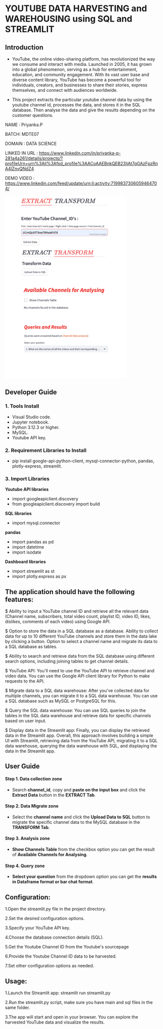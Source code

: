 # YOUTUBE DATA HARVESTING and WAREHOUSING using SQL and STREAMLIT
## Introduction 
* YouTube, the online video-sharing platform, has revolutionized the way we consume and interact with media. Launched in 2005, it has grown into a global phenomenon, serving as a hub for entertainment, education, and community engagement. With its vast user base and diverse content library, YouTube has become a powerful tool for individuals, creators, and businesses to share their stories, express themselves, and connect with audiences worldwide.

* This project extracts the particular youtube channel data by using the youtube channel id, processes the data, and stores it in the SQL database. Then analyse the data and give the results depending on the customer questions.
  
NAME : Priyanka.P

BATCH: MDTE07

DOMAIN : DATA SCIENCE

LINKED IN URL : https://www.linkedin.com/in/priyanka-p-281a4a261/details/projects/?profileUrn=urn%3Ali%3Afsd_profile%3AACoAAEBnkQEB23IjAt7qGAzFpzRnA4lZnvQNdZ4

DEMO VIDEO : https://www.linkedin.com/feed/update/urn:li:activity:7199837306059464704/

![Intro GUI](https://github.com/priyankapandiyarajan/project_capstone_1/blob/main/Youtube%20Data.png)

## Developer Guide 

### 1. Tools Install

* Visual Studio code.
* Jupyter notebook.
* Python 3.12.3 or higher.
* MySQL.
* Youtube API key.

### 2. Requirement Libraries to Install

* pip install google-api-python-client, mysql-connector-python, pandas, plotly-express, streamlit.

### 3. Import Libraries

**Youtube API libraries**
* import googleapiclient.discovery
* from googleapiclient.discovery import build
 
**SQL libraries**
* import mysql.connector

**pandas**
* import pandas as pd
* import datetime
* import isodate

**Dashboard libraries**
* import streamlit as st
* import plotly.express as px

## The application should have the following features:

$ Ability to input a YouTube channel ID and retrieve all the relevant data (Channel name, subscribers, total video count, playlist ID, video ID, likes, dislikes, comments of each video) using Google API.

$ Option to store the data in a SQL database as a database. Ability to collect data for up to 10 different YouTube channels and store them in the data lake by clicking a button. Option to select a channel name and migrate its data to a SQL database as tables.

$ Ability to search and retrieve data from the SQL database using different search options, including joining tables to get channel details.

$ YouTube API: You'll need to use the YouTube API to retrieve channel and video data. You can use the Google API client library for Python to make requests to the API.

$ Migrate data to a SQL data warehouse: After you've collected data for multiple channels, you can migrate it to a SQL data warehouse. You can use a SQL database such as MySQL or PostgreSQL for this.

$ Query the SQL data warehouse: You can use SQL queries to join the tables in the SQL data warehouse and retrieve data for specific channels based on user input.

$ Display data in the Streamlit app: Finally, you can display the retrieved data in the Streamlit app. Overall, this approach involves building a simple UI with Streamlit, retrieving data from the YouTube API, migrating it to a SQL data warehouse, querying the data warehouse with SQL, and displaying the data in the Streamlit app.

## User Guide

#### Step 1. Data collection zone

* Search **channel_id**, copy and **paste on the input box** and click the **Extract Data** button in the **EXTRACT Tab**.

#### Step 2. Data Migrate zone

* Select the **channel name** and click the **Upload Data to SQL** button to migrate the specific channel data to the MySQL database in the **TRANSFORM Tab**.

#### Step 3. Analysis zone

* **Show Channels Table** from the checkbox option you can get the result of **Available Channels for Analysing**.

#### Step 4. Query zone

* **Select your question** from the dropdown option you can get the **results in Dataframe format or bar chat format**.

## Configuration:

1.Open the streamlit.py file in the project directory.

2.Set the desired configuration options.

3.Specify your YouTube API key.

4.Choose the database connection details (SQL).

5.Get the Youtube Channel ID from the Youtube's sourcepage

6.Provide the Youtube Channel ID data to be harvested.

7.Set other configuration options as needed.

## Usage:

1.Launch the Streamlit app: streamlit run streamlit.py

2.Run the streamlit.py script, make sure you have main and sql files in the same folder.

3.The app will start and open in your browser. You can explore the harvested YouTube data and visualize the results.
